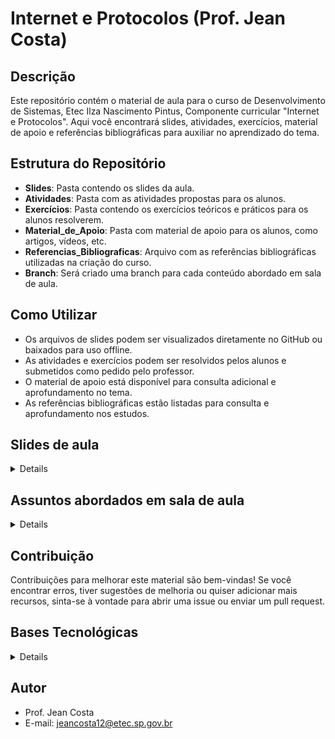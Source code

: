 # Internet e Protocolos (Prof. Jean Costa)

## Descrição
Este repositório contém o material de aula para o curso de Desenvolvimento de Sistemas, Etec Ilza Nascimento Pintus, Componente curricular "Internet e Protocolos". Aqui você encontrará slides, atividades, exercícios, material de apoio e referências bibliográficas para auxiliar no aprendizado do tema.

## Estrutura do Repositório

- **Slides**: Pasta contendo os slides da aula.
- **Atividades**: Pasta com as atividades propostas para os alunos.
- **Exercícios**: Pasta contendo os exercícios teóricos e práticos para os alunos resolverem.
- **Material_de_Apoio**: Pasta com material de apoio para os alunos, como artigos, vídeos, etc.
- **Referencias_Bibliograficas**: Arquivo com as referências bibliográficas utilizadas na criação do curso.
- **Branch**: Será criado uma branch para cada conteúdo abordado em sala de aula.

## Como Utilizar
- Os arquivos de slides podem ser visualizados diretamente no GitHub ou baixados para uso offline.
- As atividades e exercícios podem ser resolvidos pelos alunos e submetidos como pedido pelo professor.
- O material de apoio está disponível para consulta adicional e aprofundamento no tema.
- As referências bibliográficas estão listadas para consulta e aprofundamento nos estudos.

## Slides de aula
<details>

| Slides                   | Link                            |
|--------------------------|---------------------------------|
| Introdução               | [Introdução a Redes](InternetProtocolos/Slides/introducao.pdf)   |
| Protocolo SSH                | [ssh]((InternetProtocolos/Slides/ssh.pdf)     |
| Protocolo FTP  | [FTP]((InternetProtocolos/Slides/ftp.pdf) |
| Modelo OSI               | [Modelo-OSI]((InternetProtocolos/Slides/osi.pdf)   |
| Modelo TCP/IP          | [Modelo-TCP/IP]((InternetProtocolos/Slides/tcpip.pdf) |
| Virtual Private Network           | [VPN]((InternetProtocolos/Slides/VPN.pdf) |
| Endereçamento IPv4           | [Endereçamento-IPv4]((InternetProtocolos/Slides/ip.pdf) |


</details>

## Assuntos abordados em sala de aula
<details>

| Conteúdo abordado                   | Link                            |
|--------------------------|---------------------------------|
| Terminal Linux               | [Terminal-linux](Assets/terminal.md)   |
| Protocolo SSH                | [ssh](Assets/ssh.md)     |
| Protocolo FTP  | [FTP](Assets/ftp.md) |
| Firewall               | [Firewall](Assets/firewall.md)   |
| Proxy Reverso          | [ProxyReverso](Assets/proxyreverso.md) |
| Virtual Private Network           | [VPN](Assets/vpn.md) |


</details>


## Contribuição
Contribuições para melhorar este material são bem-vindas! Se você encontrar erros, tiver sugestões de melhoria ou quiser adicionar mais recursos, sinta-se à vontade para abrir uma issue ou enviar um pull request.

## Bases Tecnológicas
<details>

### Tópicos de redes de computadores
- Meios de transmissão, adaptadores e endereçamento físico;
- Modelo TCP/IP;
- Modelo cliente/servidor.
### Protocolos da Internet
- Internet Protocol (IP);
- Endereçamento lógico, roteamento e NAT;
- TCP/UDP, portas e sockets;
- Proxy e proxy reverso;
- Serviços de nomes (DNS);
- Transferência de arquivos (FTP) e terminal remoto (SSH).
### Laboratório de ferramentas para redes
- Hostname, nbtstat, ipconfig, getmac e ping;
- Net, netstat, netsh e arp;
- Tracert, route, pathping e nslookup;
- Wireshark.
### Aplicações na World Wide Web
- Clientes (user-agent) e servidores HTTP;
- Infraestrutura própria (on-premise) e em nuvem (cloud);
- Evolução do HTTP.
### Protocolo HTTP
- URI, fluxo HTTP, requisição e resposta;
- Métodos;
- Cabeçalho e corpo;
- Códigos de status;
- Stateless e sessões;
- Cookies;
- MIME types;
- Autenticação;
- HTTPS, SSL e TLS;
### Laboratório de HTTP
- Configuração básica de servidor HTTP;
- Ferramentas de navegador para desenvolvedores:
- rede, fontes, aplicação/armazenamento, segurança.
- Clientes HTTP especializados para APIs (Insomnia, Postman entre outros).
</details>

## Autor
- Prof. Jean Costa
- E-mail: jeancosta12@etec.sp.gov.br

